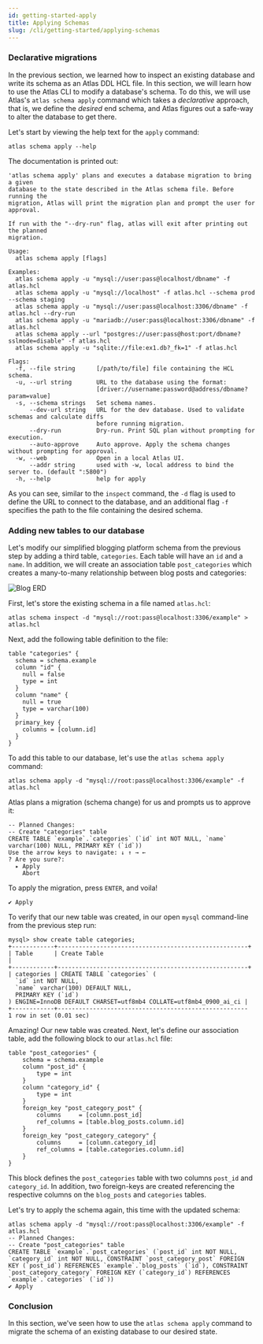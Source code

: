 ```yaml
---
id: getting-started-apply
title: Applying Schemas
slug: /cli/getting-started/applying-schemas
---
```


### Declarative migrations

In the previous section, we learned how to inspect an existing database and write
its schema as an Atlas DDL HCL file. In this section, we will learn how to use
the Atlas CLI to modify a database's schema. To do this, we will use Atlas's 
`atlas schema apply` command which takes a _declarative_ approach, that is,
we define the _desired_ end schema, and Atlas figures out a safe-way to alter
the database to get there. 

Let's start by viewing the help text for the `apply` command:

```shell
atlas schema apply --help
```
The documentation is printed out:
```text
'atlas schema apply' plans and executes a database migration to bring a given
database to the state described in the Atlas schema file. Before running the
migration, Atlas will print the migration plan and prompt the user for approval.

If run with the "--dry-run" flag, atlas will exit after printing out the planned
migration.

Usage:
  atlas schema apply [flags]

Examples:
  atlas schema apply -u "mysql://user:pass@localhost/dbname" -f atlas.hcl
  atlas schema apply -u "mysql://localhost" -f atlas.hcl --schema prod --schema staging
  atlas schema apply -u "mysql://user:pass@localhost:3306/dbname" -f atlas.hcl --dry-run
  atlas schema apply -u "mariadb://user:pass@localhost:3306/dbname" -f atlas.hcl
  atlas schema apply --url "postgres://user:pass@host:port/dbname?sslmode=disable" -f atlas.hcl
  atlas schema apply -u "sqlite://file:ex1.db?_fk=1" -f atlas.hcl

Flags:
  -f, --file string      [/path/to/file] file containing the HCL schema.
  -u, --url string       URL to the database using the format:
                         [driver://username:password@address/dbname?param=value]
  -s, --schema strings   Set schema names.
      --dev-url string   URL for the dev database. Used to validate schemas and calculate diffs
                         before running migration.
      --dry-run          Dry-run. Print SQL plan without prompting for execution.
      --auto-approve     Auto approve. Apply the schema changes without prompting for approval.
  -w, --web              Open in a local Atlas UI.
      --addr string      used with -w, local address to bind the server to. (default ":5800")
  -h, --help             help for apply
```
As you can see, similar to the `inspect` command, the `-d` flag is used to define the
URL to connect to the database, and an additional flag `-f` specifies the path to
the file containing the desired schema. 

### Adding new tables to our database

Let's modify our simplified blogging platform schema from the previous step by adding
a third table, `categories`. Each table will have an `id` and a `name`. In addition,
we will create an association table `post_categories` which creates a many-to-many
relationship between blog posts and categories:

![Blog ERD](https://atlasgo.io/uploads/images/blog-erd-2.png)

First, let's store the existing schema in a file named `atlas.hcl`:
```shell
atlas schema inspect -d "mysql://root:pass@localhost:3306/example" > atlas.hcl
```
Next, add the following table definition to the file:
```hcl
table "categories" {
  schema = schema.example
  column "id" {
    null = false
    type = int
  }
  column "name" {
    null = true
    type = varchar(100)
  }
  primary_key {
    columns = [column.id]
  }
}
```

To add this table to our database, let's use the `atlas schema apply` command:
```shell
atlas schema apply -d "mysql://root:pass@localhost:3306/example" -f atlas.hcl 
```
Atlas plans a migration (schema change) for us and prompts us to approve it:
```text
-- Planned Changes:
-- Create "categories" table
CREATE TABLE `example`.`categories` (`id` int NOT NULL, `name` varchar(100) NULL, PRIMARY KEY (`id`))
Use the arrow keys to navigate: ↓ ↑ → ←
? Are you sure?:
  ▸ Apply
    Abort
```
To apply the migration, press `ENTER`, and voila!
```text
✔ Apply
```

To verify that our new table was created, in our open `mysql` command-line from the 
previous step run:
```text
mysql> show create table categories;
+------------+------------------------------------------------------+
| Table      | Create Table                                                                                                                                                                 |
+------------+------------------------------------------------------+
| categories | CREATE TABLE `categories` (
  `id` int NOT NULL,
  `name` varchar(100) DEFAULT NULL,
  PRIMARY KEY (`id`)
) ENGINE=InnoDB DEFAULT CHARSET=utf8mb4 COLLATE=utf8mb4_0900_ai_ci |
+------------+------------------------------------------------------
1 row in set (0.01 sec)
```

Amazing! Our new table was created. Next, let's define our association table,
add the following block to our `atlas.hcl` file:
```hcl
table "post_categories" {
    schema = schema.example
    column "post_id" {
        type = int
    }
    column "category_id" {
        type = int
    }
    foreign_key "post_category_post" {
        columns     = [column.post_id]
        ref_columns = [table.blog_posts.column.id]
    }
    foreign_key "post_category_category" {
        columns     = [column.category_id]
        ref_columns = [table.categories.column.id]
    }
}
```
This block defines the `post_categories` table with two columns `post_id` and `category_id`. 
In addition, two foreign-keys are created referencing the respective columns on the `blog_posts`
and `categories` tables. 

Let's try to apply the schema again, this time with the updated schema:
```text
atlas schema apply -d "mysql://root:pass@localhost:3306/example" -f atlas.hcl
-- Planned Changes:
-- Create "post_categories" table
CREATE TABLE `example`.`post_categories` (`post_id` int NOT NULL, `category_id` int NOT NULL, CONSTRAINT `post_category_post` FOREIGN KEY (`post_id`) REFERENCES `example`.`blog_posts` (`id`), CONSTRAINT `post_category_category` FOREIGN KEY (`category_id`) REFERENCES `example`.`categories` (`id`))
✔ Apply
```

### Conclusion 

In this section, we've seen how to use the `atlas schema apply` command to migrate
the schema of an existing database to our desired state.